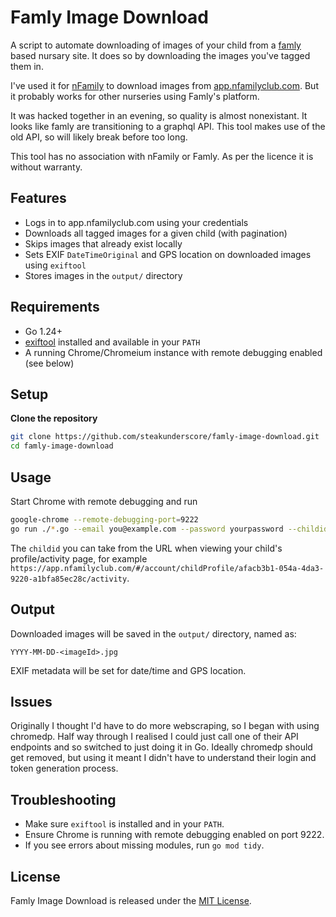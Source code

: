 # Famly Image Download

A script to automate downloading of images of your child from a [famly](https://www.famly.co/) based nursary site. It does so by downloading the images you've tagged them in.

I've used it for [nFamily](https://nfamilyclub.com) to download images from [app.nfamilyclub.com](https://app.nfamilyclub.com/). But it probably works for other nurseries using Famly's platform.

It was hacked together in an evening, so quality is almost nonexistant. It looks like famly are transitioning to a graphql API. This tool makes use of the old API, so will likely break before too long.

This tool has no association with nFamily or Famly. As per the licence it is without warranty.

## Features

- Logs in to app.nfamilyclub.com using your credentials
- Downloads all tagged images for a given child (with pagination)
- Skips images that already exist locally
- Sets EXIF `DateTimeOriginal` and GPS location on downloaded images using `exiftool`
- Stores images in the `output/` directory

## Requirements

- Go 1.24+
- [exiftool](https://exiftool.org/) installed and available in your `PATH`
- A running Chrome/Chromeium instance with remote debugging enabled (see below)

## Setup

**Clone the repository**

```sh
git clone https://github.com/steakunderscore/famly-image-download.git
cd famly-image-download
```

## Usage

Start Chrome with remote debugging and run

```sh
google-chrome --remote-debugging-port=9222
go run ./*.go --email you@example.com --password yourpassword --childid <child-id> --latitude <lat> --longitude <lon>
```

The `childid` you can take from the URL when viewing your child's profile/activity page, for example `https://app.nfamilyclub.com/#/account/childProfile/afacb3b1-054a-4da3-9220-a1bfa85ec28c/activity`.


## Output

Downloaded images will be saved in the `output/` directory, named as:

```
YYYY-MM-DD-<imageId>.jpg
```

EXIF metadata will be set for date/time and GPS location.

## Issues

Originally I thought I'd have to do more webscraping, so I began with using chromedp. Half way through I realised I could just call one of their API endpoints and so switched to just doing it in Go. Ideally chromedp should get removed, but using it meant I didn't have to understand their login and token generation process.

## Troubleshooting

 * Make sure `exiftool` is installed and in your `PATH`.
 * Ensure Chrome is running with remote debugging enabled on port 9222.
 * If you see errors about missing modules, run `go mod tidy`.

## License

Famly Image Download is released under the [MIT License](LICENSE).
